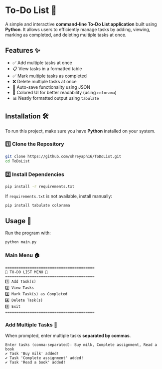 # To-Do List 📝

A simple and interactive **command-line To-Do List application** built using **Python**. It allows users to efficiently manage tasks by adding, viewing, marking as completed, and deleting multiple tasks at once.

## Features ✨
- ✅ Add multiple tasks at once
- 📋 View tasks in a formatted table
- ✅ Mark multiple tasks as completed
- ❌ Delete multiple tasks at once
- 💾 Auto-save functionality using JSON
- 🎨 Colored UI for better readability (using `colorama`)
- 📊 Neatly formatted output using `tabulate`

## Installation 🛠
To run this project, make sure you have **Python** installed on your system.

### 1️⃣ Clone the Repository
```sh
git clone https://github.com/shreyaph16/ToDoList.git
cd ToDoList
```

### 2️⃣ Install Dependencies
```sh
pip install -r requirements.txt
```
If `requirements.txt` is not available, install manually:
```sh
pip install tabulate colorama
```

## Usage 🚀
Run the program with:
```sh
python main.py
```

### Main Menu 🏠
```
========================================
📌 TO-DO LIST MENU 📌
========================================
1️⃣ Add Task(s)
2️⃣ View Tasks
3️⃣ Mark Task(s) as Completed
4️⃣ Delete Task(s)
5️⃣ Exit
========================================
```

### Add Multiple Tasks 📝
When prompted, enter multiple tasks **separated by commas**.
```
Enter tasks (comma-separated): Buy milk, Complete assignment, Read a book
✔ Task 'Buy milk' added!
✔ Task 'Complete assignment' added!
✔ Task 'Read a book' added!
```
